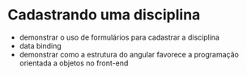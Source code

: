 # Cadastrando uma disciplina

* demonstrar o uso de formulários para cadastrar a disciplina
* data binding
* demonstrar como a estrutura do angular favorece a programação orientada a objetos no front-end



